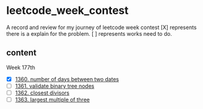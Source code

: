 # leetcode_week_contest

A record and review for my journey of leetcode week contest
[X] represents there is a explain for the problem.
[ ] represents works need to do.

## content

Week 177th

- [x] [1360. number of days between two dates](./177/1.md)
- [ ] [1361. validate binary tree nodes](./177/2.md)
- [ ] [1362. closest divisors](./177/3.md)
- [ ] [1363. largest multiple of three](./177/4.md)
